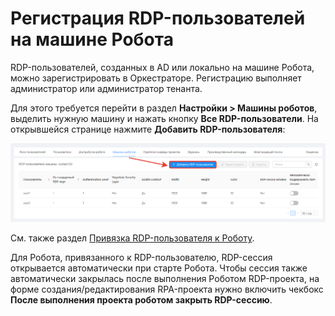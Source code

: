# Регистрация RDP-пользователей на машине Робота
RDP-пользователей, созданных в AD или локально на машине Робота, можно зарегистрировать в Оркестраторе. Регистрацию выполняет администратор или администратор тенанта.

Для этого требуется перейти в раздел **Настройки > Машины роботов**, выделить нужную машину и нажать кнопку **Все RDP-пользователи**. На открывшейся странице нажмите **Добавить RDP-пользователя**:

![](<../../.gitbook/assets/rdp-users-tab.png>)

См. также раздел [Привязка RDP-пользователя к Роботу](https://docs.primo-rpa.ru/primo-rpa/orchestrator/basics/assign-rdp).

Для Робота, привязанного к RDP-пользователю, RDP-сессия открывается автоматически при старте Робота. Чтобы сессия также автоматически закрылась после выполнения Роботом RDP-проекта, на форме создания/редактирования RPA-проекта нужно включить чекбокс **После выполнения проекта роботом закрыть RDP-сессию**.
